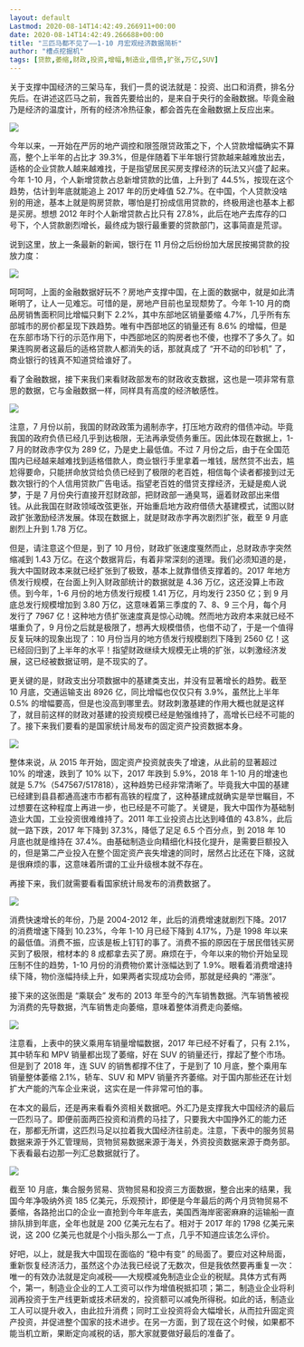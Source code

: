 ```yaml
---
layout: default
Lastmod: 2020-08-14T14:42:49.266911+00:00
date: 2020-08-14T14:42:49.266688+00:00
title: "三匹马都不见了——1-10 月宏观经济数据简析"
author: "槽点挖掘机"
tags: [贷款,萎缩,财政,投资,增幅,制造业,借债,扩张,万亿,SUV]
---
```


关于支撑中国经济的三架马车，我们一贯的说法就是：投资、出口和消费，排名分先后。在讲述这匹马之前，我首先要给出的，是来自于央行的金融数据。毕竟金融乃是经济的温度计，所有的经济冷热征象，都会首先在金融数据上反应出来。

![](https://images.weserv.nl/?url=https%3A//www.longsok.com/uploads/allimg/181124/5080-1Q124213319.jpg)

今年以来，一开始在严厉的地产调控和限签限贷政策之下，个人贷款增幅确实不算高，整个上半年的占比才 39.3%，但是伴随着下半年银行贷款越来越难放出去，适格的企业贷款人越来越难找，于是指望居民买房支撑经济的玩法又兴盛了起来。今年 1-10 月，个人新增贷款占总新增贷款的比值，上升到了 44.5%，按现在这个趋势，估计到年底就能追上 2017 年的历史峰值 52.7%。在中国，个人贷款没啥别的用途，基本上就是购房贷款，哪怕是打扮成信用贷款的，终极用途也基本上都是买房。想想 2012 年时个人新增贷款占比只有 27.8%，此后在地产去库存的口号下，个人贷款剧烈增长，最终成为银行最重要的贷款部门，这事简直是荒谬。

说到这里，放上一条最新的新闻，银行在 11 月份之后纷纷加大居民按揭贷款的投放力度：

![](https://images.weserv.nl/?url=https%3A//www.longsok.com/uploads/allimg/181124/5080-1Q124213320.jpg)

呵呵呵，上面的金融数据好玩不？房地产支撑中国，在上面的数据中，就是如此清晰明了，让人一见难忘。可惜的是，房地产目前也呈现颓势了。今年 1-10 月的商品房销售面积同比增幅只剩下 2.2%，其中东部地区销量萎缩 4.7%，几乎所有东部城市的房价都呈现下跌趋势。唯有中西部地区的销量还有 8.6% 的增幅，但是在东部市场下行的示范作用下，中西部地区的购房者也不傻，也撑不了多久了。如果连购房者这最后的适格贷款人都消失的话，那就真成了 “开不动的印钞机” 了，商业银行的钱真不知道贷给谁好了。

看了金融数据，接下来我们来看财政部发布的财政收支数据，这也是一项非常有意思的数据，它与金融数据一样，同样具有高度的经济敏感性。

![](https://images.weserv.nl/?url=https%3A//www.longsok.com/uploads/allimg/181124/5080-1Q124213320-50.jpg)

注意，7 月份以前，我国的财政政策为遏制赤字，打压地方政府的借债冲动。毕竟我国的政府负债已经几乎到达极限，无法再承受债务重压。因此体现在数据上，1-7 月的财政赤字仅为 289 亿，乃是史上最低值。不过 7 月份之后，由于在全国范围内已经越来越难找到适格借款人，商业银行手里拿着一堆钱，居然贷不出去，尴尬得要命，只能拼命放贷给负债已经到了极限的老百姓，相信每个读者都接到过无数次银行的个人信用贷款广告电话。指望老百姓的借贷支撑经济，无疑是痴人说梦，于是 7 月份央行直接开怼财政部，把财政部一通臭骂，逼着财政部出来借钱。从此我国在财政领域改弦更张，开始重启地方政府借债大基建模式，试图以财政扩张激励经济发展。体现在数据上，就是财政赤字再次剧烈扩张，截至 9 月底剧烈上升到 1.78 万亿。

但是，请注意这个但是，到了 10 月份，财政扩张速度戛然而止，总财政赤字突然缩减到 1.43 万亿。在这个数据背后，有着非常深刻的道理。我们必须知道的是，我大中国财政本来就已经扩张到了极致，基本上就靠借债支撑着的。2017 年地方债发行规模，在台面上列入财政部统计的数据就是 4.36 万亿，这还没算上市政债。到今年，1-6 月份的地方债发行规模 1.41 万亿，月均发行 2350 亿；到 9 月底总发行规模增加到 3.80 万亿，这意味着第三季度的 7、8、9 三个月，每个月发行了 7967 亿！这种地方债扩张速度真是惊心动魄。然而地方政府本来就已经不堪重负了，9 月份之后就是极限了，想再大规模借债，也借不动了，于是一个值得反复玩味的现象出现了：10 月份当月的地方债发行规模剧烈下降到 2560 亿！这已经回归到了上半年的水平！指望财政继续大规模无止境的扩张，以刺激经济发展，这已经被数据证明，是不现实的了。

更关键的是，财政支出分项数据中的基建类支出，并没有显著增长的趋势。截至 10 月底，交通运输支出 8926 亿，同比增幅也仅仅只有 3.9%，虽然比上半年 0.5% 的增幅要高，但是也没高到哪里去。财政刺激基建的作用大概也就是这样了，就目前这样的财政对基建的投资规模已经是勉强维持了，高增长已经不可能的了。接下来我们要看的是国家统计局发布的固定资产投资数据本身。

![](https://images.weserv.nl/?url=https%3A//www.longsok.com/uploads/allimg/181124/5080-1Q124213321.jpg)

整体来说，从 2015 年开始，固定资产投资就丧失了增速，从此前的显著超过 10% 的增速，跌到了 10% 以下，2017 年跌到 5.9%，2018 年 1-10 月的增速也就是 5.7%（547567/517818），这种趋势已经非常清晰了。毕竟我大中国的基建已经建到县县都通高速市市都有高铁的程度了，这种基建成就确实是举世瞩目，不过想要在这种程度上再进一步，也已经是不可能了。关键是，我大中国作为基础制造业大国，工业投资很难维持了。2011 年工业投资占比达到峰值的 43.8%，此后就一路下跌，2017 年下降到 37.3%，降低了足足 6.5 个百分点，到 2018 年 10 月底也就是维持在 37.4%。由基础制造业向精细化科技化提升，是需要巨额投入的，但是第二产业投入在整个固定资产丧失增速的同时，居然占比还在下降，这就是很麻烦的事，这意味着所谓的工业升级根本就不存在。

再接下来，我们就需要看看国家统计局发布的消费数据了。

![](https://images.weserv.nl/?url=https%3A//www.longsok.com/uploads/allimg/181124/5080-1Q124213321-50.jpg)

消费快速增长的年份，乃是 2004-2012 年，此后的消费增速就剧烈下降。2017 的消费增速下降到 10.23%，今年 1-10 月已经下降到 4.17%，乃是 1998 年以来的最低值。消费不振，应该是板上钉钉的事了。消费不振的原因在于居民借钱买房买到了极限，棺材本的 8 成都拿去买了房。麻烦在于，今年以来的物价开始呈现压制不住的趋势，1-10 月份的消费物价累计涨幅达到了 1.9%。眼看着消费增速持续下降，物价涨幅持续上升，如果两者实现成功会师，那就是经典的 “滞涨”。

接下来的这张图是 “乘联会” 发布的 2013 年至今的汽车销售数据。汽车销售被视为消费的先导数据，汽车销售走向萎缩，意味着整体消费走向萎缩。

![](https://images.weserv.nl/?url=https%3A//www.longsok.com/uploads/allimg/181124/5080-1Q124213322.jpg)

注意看，上表中的狭义乘用车销量增幅数据，2017 年已经不好看了，只有 2.1%，其中轿车和 MPV 销量都出现了萎缩，好在 SUV 的销量还行，撑起了整个市场。但是到了 2018 年，连 SUV 的销售都撑不住了，于是到了 10 月底，整个乘用车销量整体萎缩 2.1%，轿车、SUV 和 MPV 销量齐齐萎缩。对于国内那些还在计划扩大产能的汽车企业来说，这实在是一件非常可怕的事。

在本文的最后，还是再来看看外资相关数据吧。外汇乃是支撑我大中国经济的最后一匹烈马了。即便前面两匹投资和消费的马挂了，只要我大中国挣外汇的能力还在，那都无所谓，这匹烈马足以拉着我大国经济往前走。注意，下表中的服务贸易数据来源于外汇管理局，货物贸易数据来源于海关，外资投资数据来源于商务部。下表看最右边那一列汇总数据就行了。

![](https://images.weserv.nl/?url=https%3A//www.longsok.com/uploads/allimg/181124/5080-1Q124213322-50.jpg)

截至 10 月底，集合服务贸易、货物贸易和投资三方面数据，整合出来的结果，我国今年净吸纳外资 185 亿美元，乐观预计，即便是今年最后的两个月货物贸易不萎缩，各路抢出口的企业一直抢到今年年底去，美国西海岸密密麻麻的运输船一直排队排到年底，全年也就是 200 亿美元左右了。相对于 2017 年的 1798 亿美元来说，这 200 亿美元也就是个小指头那么一丁点，几乎不知道应该怎么评价。

好吧，以上，就是我大中国现在面临的 “稳中有变” 的局面了。要应对这种局面，重新恢复经济活力，虽然这个办法我已经说了无数次，但是我依然要再重复一次：唯一的有效办法就是定向减税——大规模减免制造业企业的税赋。具体方式有两个，第一，制造业企业的工人工资可以作为增值税抵扣项；第二，制造业企业将利润再投资于生产线更新或技术研发的，投资额可以减免所得税。如此的话，制造业工人可以提升收入，由此拉升消费；同时工业投资将会大幅增长，从而拉升固定资产投资，并促进整个国家的技术进步。在另一方面，到了现在这个时候，如果都不能当机立断，果断定向减税的话，那大家就要做好最后的准备了。

